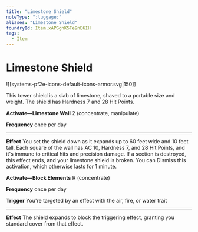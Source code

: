 ```yaml
---
title: "Limestone Shield"
noteType: ":luggage:"
aliases: "Limestone Shield"
foundryId: Item.xAPGgnK5Te9nE6IH
tags:
  - Item
---
```


# Limestone Shield
![[systems-pf2e-icons-default-icons-armor.svg|150]]

This tower shield is a slab of limestone, shaved to a portable size and weight. The shield has Hardness 7 and 28 Hit Points.

**Activate—Limestone Wall** 2 (concentrate, manipulate)

**Frequency** once per day

* * *

**Effect** You set the shield down as it expands up to 60 feet wide and 10 feet tall. Each square of the wall has AC 10, Hardness 7, and 28 Hit Points, and it's immune to critical hits and precision damage. If a section is destroyed, this effect ends, and your limestone shield is broken. You can Dismiss this activation, which otherwise lasts for 1 minute.

**Activate—Block Elements** R (concentrate)

**Frequency** once per day

**Trigger** You're targeted by an effect with the air, fire, or water trait

* * *

**Effect** The shield expands to block the triggering effect, granting you standard cover from that effect.
